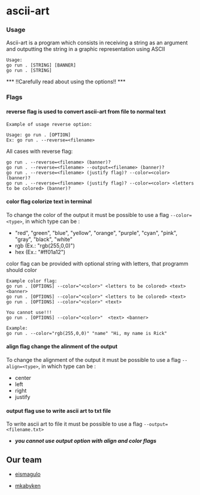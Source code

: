 # ascii-art

### Usage

Ascii-art is a program which consists in receiving a string as an argument and outputting the string in a graphic representation using ASCII

```console
Usage: 
go run . [STRING] [BANNER]
go run . [STRING]
```

*** !!Carefully read about using the options!! ***

### Flags

#### reverse flag is used to convert ascii-art from file to normal text

```console
Example of usage reverse option:

Usage: go run . [OPTION]
Ex: go run . --reverse=<filename>
```

All cases with reverse flag:
```console
go run . --reverse=<filename> (banner)?
go run . --reverse=<filename> --output=<filename> (banner)?
go run . --reverse=<filename> (justify flag)? --color=<color> (banner)?
go run . --reverse=<filename> (justify flag)? --color=<color> <letters to be colored> (banner)?
```

#### color flag colorize text in terminal

To change the color of the output it must be possible to use a flag `--color=<type>`, in which type can be :
 - "red", "green", "blue", "yellow", "orange", "purple", "cyan", "pink", "gray", "black", "white"
 - rgb (Ex.: "rgb(255,0,0)")
 - hex (Ex.: "#ff01a12")

color flag can be provided with optional string with letters, that programm should color

```console
Example color flag: 
go run . [OPTIONS] --color="<color>" <letters to be colored> <text> <banner>
go run . [OPTIONS] --color="<color>" <letters to be colored> <text>
go run . [OPTIONS] --color="<color>" <text>

You cannot use!!!
go run . [OPTIONS] --color="<color>"  <text> <banner>

Example:
go run . --color="rgb(255,0,0)" "name" "Hi, my name is Rick"
```

#### align flag change the alinment of the output

To change the alignment of the output it must be possible to use a flag `--align=<type>`, in which type can be :
 - center
 - left
 - right
 - justify

#### output flag use to write ascii art to txt file

To write ascii art to file it must be possible to use a flag `--output=<filename.txt>`

 - ***you cannot use output option with align and color flags***

## Our team

 - [eismagulo](https://01.alem.school/git/eismagulo)

 - [mkabyken](https://01.alem.school/git/mkabyken)